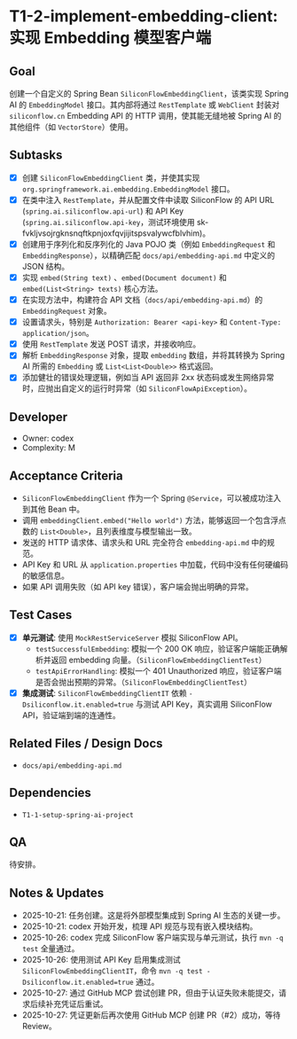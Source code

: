 # T1-2-implement-embedding-client: 实现 Embedding 模型客户端

## Goal
创建一个自定义的 Spring Bean `SiliconFlowEmbeddingClient`，该类实现 Spring AI 的 `EmbeddingModel` 接口。其内部将通过 `RestTemplate` 或 `WebClient` 封装对 `siliconflow.cn` Embedding API 的 HTTP 调用，使其能无缝地被 Spring AI 的其他组件（如 `VectorStore`）使用。

## Subtasks
- [x] 创建 `SiliconFlowEmbeddingClient` 类，并使其实现 `org.springframework.ai.embedding.EmbeddingModel` 接口。
- [x] 在类中注入 `RestTemplate`，并从配置文件中读取 SiliconFlow 的 API URL (`spring.ai.siliconflow.api-url`) 和 API Key (`spring.ai.siliconflow.api-key`，测试环境使用 sk-fvkljvsojrgknsnqftkpnjoxfqvjijitspsvalywcfblvhim)。
- [x] 创建用于序列化和反序列化的 Java POJO 类（例如 `EmbeddingRequest` 和 `EmbeddingResponse`），以精确匹配 `docs/api/embedding-api.md` 中定义的 JSON 结构。
- [x] 实现 `embed(String text)` 、`embed(Document document)` 和 `embed(List<String> texts)` 核心方法。
- [x] 在实现方法中，构建符合 API 文档（`docs/api/embedding-api.md`）的 `EmbeddingRequest` 对象。
- [x] 设置请求头，特别是 `Authorization: Bearer <api-key>` 和 `Content-Type: application/json`。
- [x] 使用 `RestTemplate` 发送 POST 请求，并接收响应。
- [x] 解析 `EmbeddingResponse` 对象，提取 `embedding` 数组，并将其转换为 Spring AI 所需的 `Embedding` 或 `List<List<Double>>` 格式返回。
- [x] 添加健壮的错误处理逻辑，例如当 API 返回非 2xx 状态码或发生网络异常时，应抛出自定义的运行时异常（如 `SiliconFlowApiException`）。

## Developer
- Owner: codex
- Complexity: M

## Acceptance Criteria
- `SiliconFlowEmbeddingClient` 作为一个 Spring `@Service`，可以被成功注入到其他 Bean 中。
- 调用 `embeddingClient.embed("Hello world")` 方法，能够返回一个包含浮点数的 `List<Double>`，且列表维度与模型输出一致。
- 发送的 HTTP 请求体、请求头和 URL 完全符合 `embedding-api.md` 中的规范。
- API Key 和 URL 从 `application.properties` 中加载，代码中没有任何硬编码的敏感信息。
- 如果 API 调用失败（如 API key 错误），客户端会抛出明确的异常。

## Test Cases
- [x] **单元测试**: 使用 `MockRestServiceServer` 模拟 SiliconFlow API。
    - `testSuccessfulEmbedding`: 模拟一个 200 OK 响应，验证客户端能正确解析并返回 embedding 向量。（`SiliconFlowEmbeddingClientTest`）
    - `testApiErrorHandling`: 模拟一个 401 Unauthorized 响应，验证客户端是否会抛出预期的异常。（`SiliconFlowEmbeddingClientTest`）
- [x] **集成测试**: `SiliconFlowEmbeddingClientIT` 依赖 `-Dsiliconflow.it.enabled=true` 与测试 API Key，真实调用 SiliconFlow API，验证端到端的连通性。

## Related Files / Design Docs
- `docs/api/embedding-api.md` 

## Dependencies
- `T1-1-setup-spring-ai-project`

## QA
待安排。

## Notes & Updates
- 2025-10-21: 任务创建。这是将外部模型集成到 Spring AI 生态的关键一步。
- 2025-10-21: codex 开始开发，梳理 API 规范与现有嵌入模块结构。
- 2025-10-26: codex 完成 SiliconFlow 客户端实现与单元测试，执行 `mvn -q test` 全量通过。
- 2025-10-26: 使用测试 API Key 启用集成测试 `SiliconFlowEmbeddingClientIT`，命令 `mvn -q test -Dsiliconflow.it.enabled=true` 通过。
- 2025-10-27: 通过 GitHub MCP 尝试创建 PR，但由于认证失败未能提交，请求后续补充凭证后重试。
- 2025-10-27: 凭证更新后再次使用 GitHub MCP 创建 PR（#2）成功，等待 Review。
